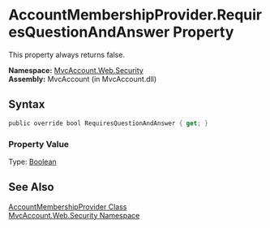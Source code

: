 AccountMembershipProvider.RequiresQuestionAndAnswer Property
============================================================
This property always returns false.

**Namespace:** [MvcAccount.Web.Security][1]  
**Assembly:** MvcAccount (in MvcAccount.dll)

Syntax
------

```csharp
public override bool RequiresQuestionAndAnswer { get; }
```

### Property Value
Type: [Boolean][2]

See Also
--------
[AccountMembershipProvider Class][3]  
[MvcAccount.Web.Security Namespace][1]  

[1]: ../README.md
[2]: http://msdn2.microsoft.com/en-us/library/a28wyd50
[3]: README.md